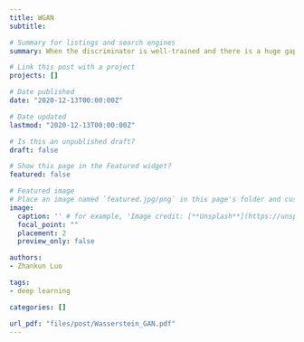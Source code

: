 ```yaml
---
title: WGAN
subtitle: 

# Summary for listings and search engines
summary: When the discriminator is well-trained and there is a huge gap be between the real image distribution && the fake image distribution, the gradient for the generator loss would vanish, thus the generator learns nothing from the optimization. To solve the problem, Wasserstein GAN (WGAN) introduces the Wasserstein distance whose gradient does not vanish when the distribution of real image and that of the fake image are far away from each other. Furthermore, the improved model WGAN-GP added the gradient penalty in the loss function. The experimental results demonstrate an improvement in the learning stability comparing to DCGAN whereas WGAN-GP convergencespeed outcompetes WGAN.

# Link this post with a project
projects: []

# Date published
date: "2020-12-13T00:00:00Z"

# Date updated
lastmod: "2020-12-13T00:00:00Z"

# Is this an unpublished draft?
draft: false

# Show this page in the Featured widget?
featured: false

# Featured image
# Place an image named `featured.jpg/png` in this page's folder and customize its options here.
image:
  caption: '' # for example, 'Image credit: [**Unsplash**](https://unsplash.com/photos/CpkOjOcXdUY)'
  focal_point: ""
  placement: 2
  preview_only: false

authors:
- Zhankun Luo

tags:
- deep learning

categories: []

url_pdf: "files/post/Wasserstein_GAN.pdf"
---
```




